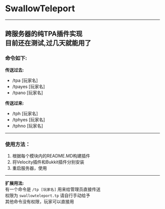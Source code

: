 # SwallowTeleport

---
跨服务器的纯TPA插件实现  
目前还在测试,过几天就能用了
---

### 命令如下:

**传送过去:**

- /tpa [玩家名]
- /tpayes [玩家名]
- /tpano [玩家名]

**传送过来:**

- /tph [玩家名]
- /tphyes [玩家名]
- /tphno [玩家名]

---

### 使用方法：

1. 根据每个模块内的README.MD构建插件
2. 将Velocity插件和Bukkit插件分别安装
3. 重启服务器，使用

---
**扩展用法:**  
有一个命令是 ```/tp [玩家名]``` 用来给管理员直接传送  
权限为 ```swallowteleport.tp``` 请自行手动给予  
其他命令没有权限，玩家可以直接用
